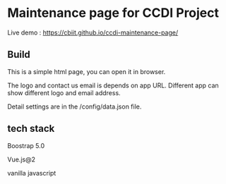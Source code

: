 # Maintenance page for CCDI Project

Live demo : https://cbiit.github.io/ccdi-maintenance-page/


## Build

This is a simple html page, you can open it in browser. 

The logo and contact us email is depends on app URL. Different app can show different logo and email address. 

Detail settings are in the /config/data.json file.


## tech stack

Boostrap 5.0

Vue.js@2

vanilla javascript 
